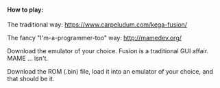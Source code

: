 #### How to play: ####

The traditional way: https://www.carpeludum.com/kega-fusion/

The fancy "I'm-a-programmer-too" way: http://mamedev.org/

Download the emulator of your choice. Fusion is a traditional GUI affair. MAME ... isn't.

Download the ROM (.bin) file, load it into an emulator of your choice, and that should be it.
